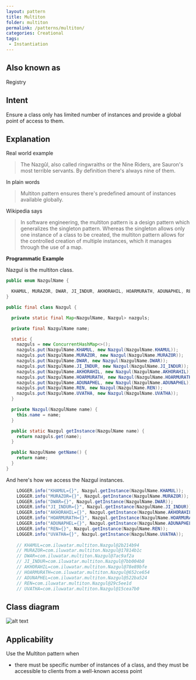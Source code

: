 ```yaml
---
layout: pattern
title: Multiton
folder: multiton
permalink: /patterns/multiton/
categories: Creational
tags:
 - Instantiation
---
```


## Also known as
Registry

## Intent
Ensure a class only has limited number of instances and provide a global point of access to them.

## Explanation

Real world example

> The Nazgûl, also called ringwraiths or the Nine Riders, are Sauron's most terrible servants. By definition there's always nine of them.           

In plain words

> Multiton pattern ensures there's predefined amount of instances available globally.   

Wikipedia says

> In software engineering, the multiton pattern is a design pattern which generalizes the singleton pattern. Whereas the singleton allows only one instance of a class to be created, the multiton pattern allows for the controlled creation of multiple instances, which it manages through the use of a map.

**Programmatic Example**

Nazgul is the multiton class.

```java
public enum NazgulName {

  KHAMUL, MURAZOR, DWAR, JI_INDUR, AKHORAHIL, HOARMURATH, ADUNAPHEL, REN, UVATHA
}

public final class Nazgul {

  private static final Map<NazgulName, Nazgul> nazguls;

  private final NazgulName name;

  static {
    nazguls = new ConcurrentHashMap<>();
    nazguls.put(NazgulName.KHAMUL, new Nazgul(NazgulName.KHAMUL));
    nazguls.put(NazgulName.MURAZOR, new Nazgul(NazgulName.MURAZOR));
    nazguls.put(NazgulName.DWAR, new Nazgul(NazgulName.DWAR));
    nazguls.put(NazgulName.JI_INDUR, new Nazgul(NazgulName.JI_INDUR));
    nazguls.put(NazgulName.AKHORAHIL, new Nazgul(NazgulName.AKHORAHIL));
    nazguls.put(NazgulName.HOARMURATH, new Nazgul(NazgulName.HOARMURATH));
    nazguls.put(NazgulName.ADUNAPHEL, new Nazgul(NazgulName.ADUNAPHEL));
    nazguls.put(NazgulName.REN, new Nazgul(NazgulName.REN));
    nazguls.put(NazgulName.UVATHA, new Nazgul(NazgulName.UVATHA));
  }

  private Nazgul(NazgulName name) {
    this.name = name;
  }

  public static Nazgul getInstance(NazgulName name) {
    return nazguls.get(name);
  }

  public NazgulName getName() {
    return name;
  }
}
```

And here's how we access the Nazgul instances.

```java
    LOGGER.info("KHAMUL={}", Nazgul.getInstance(NazgulName.KHAMUL));
    LOGGER.info("MURAZOR={}", Nazgul.getInstance(NazgulName.MURAZOR));
    LOGGER.info("DWAR={}", Nazgul.getInstance(NazgulName.DWAR));
    LOGGER.info("JI_INDUR={}", Nazgul.getInstance(NazgulName.JI_INDUR));
    LOGGER.info("AKHORAHIL={}", Nazgul.getInstance(NazgulName.AKHORAHIL));
    LOGGER.info("HOARMURATH={}", Nazgul.getInstance(NazgulName.HOARMURATH));
    LOGGER.info("ADUNAPHEL={}", Nazgul.getInstance(NazgulName.ADUNAPHEL));
    LOGGER.info("REN={}", Nazgul.getInstance(NazgulName.REN));
    LOGGER.info("UVATHA={}", Nazgul.getInstance(NazgulName.UVATHA));
    
    // KHAMUL=com.iluwatar.multiton.Nazgul@2b214b94
    // MURAZOR=com.iluwatar.multiton.Nazgul@17814b1c
    // DWAR=com.iluwatar.multiton.Nazgul@7ac9af2a
    // JI_INDUR=com.iluwatar.multiton.Nazgul@7bb004b8
    // AKHORAHIL=com.iluwatar.multiton.Nazgul@78e89bfe
    // HOARMURATH=com.iluwatar.multiton.Nazgul@652ce654
    // ADUNAPHEL=com.iluwatar.multiton.Nazgul@522ba524
    // REN=com.iluwatar.multiton.Nazgul@29c5ee1d
    // UVATHA=com.iluwatar.multiton.Nazgul@15cea7b0
```

## Class diagram
![alt text](./etc/multiton.png "Multiton")

## Applicability
Use the Multiton pattern when

* there must be specific number of instances of a class, and they must be accessible to clients from a well-known access point
